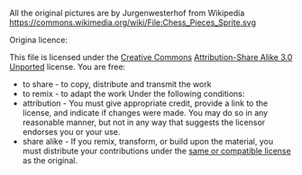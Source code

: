 All the original pictures are by Jurgenwesterhof from Wikipedia https://commons.wikimedia.org/wiki/File:Chess_Pieces_Sprite.svg

Origina licence:

This file is licensed under the [Creative Commons](https://en.wikipedia.org/wiki/Creative_Commons) [Attribution-Share Alike 3.0 Unported](https://creativecommons.org/licenses/by-sa/3.0/deed.en) license.
You are free:
* to share - to copy, distribute and transmit the work
* to remix - to adapt the work
Under the following conditions:
* attribution - You must give appropriate credit, provide a link to the license, and indicate if changes were made. You may do so in any reasonable manner, but not in any way that suggests the licensor endorses you or your use.
* share alike - If you remix, transform, or build upon the material, you must distribute your contributions under the [same or compatible license](https://creativecommons.org/share-your-work/licensing-considerations/compatible-licenses) as the original.